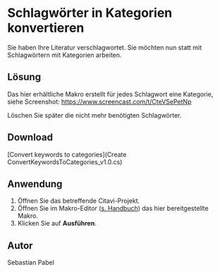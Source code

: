 # Schlagwörter in Kategorien konvertieren
Sie haben Ihre Literatur verschlagwortet. Sie möchten nun statt mit Schlagwörtern mit Kategorien arbeiten. 

## Lösung
Das hier erhältliche Makro erstellt für jedes Schlagwort eine Kategorie, siehe Screenshot: https://www.screencast.com/t/CteVSePetNp 

Löschen Sie später die nicht mehr benötigten Schlagwörter.

## Download
[Convert keywords to categories](Create ConvertKeywordsToCategories_v1.0.cs)

## Anwendung
1. Öffnen Sie das betreffende Citavi-Projekt.
1. Öffnen Sie im Makro-Editor ([s. Handbuch](https://www1.citavi.com/sub/manual6/de/index.html?executing_macros.html)) das hier bereitgestellte Makro. 
1. Klicken Sie auf **Ausführen**.

## Autor
Sebastian Pabel
